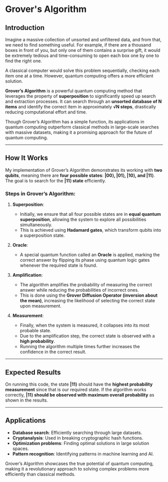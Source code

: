 # Grover's Algorithm

## Introduction
Imagine a massive collection of unsorted and unfiltered data, and from that, we need to find something useful. For example, if there are a thousand boxes in front of you, but only one of them contains a surprise gift, it would be extremely tedious and time-consuming to open each box one by one to find the right one.

A classical computer would solve this problem sequentially, checking each item one at a time. However, quantum computing offers a more efficient solution.

**Grover’s Algorithm** is a powerful quantum computing method that leverages the property of **superposition** to significantly speed up search and extraction processes. It can search through an **unsorted database of N items** and identify the correct item in approximately **√N steps**, drastically reducing computational effort and time.

Though Grover’s Algorithm has a simple function, its applications in quantum computing outperform classical methods in large-scale searches with massive datasets, making it a promising approach for the future of quantum computing.

---

## How It Works
My implementation of Grover’s Algorithm demonstrates its working with **two qubits**, meaning there are **four possible states**: **|00⟩, |01⟩, |10⟩, and |11⟩**. The goal is to search for the **|11⟩ state** efficiently.

### Steps in Grover’s Algorithm:

1. **Superposition**:
   - Initially, we ensure that all four possible states are in **equal quantum superposition**, allowing the system to explore all possibilities simultaneously.
   - This is achieved using **Hadamard gates**, which transform qubits into a superposition state.

2. **Oracle**:
   - A special quantum function called an **Oracle** is applied, marking the correct answer by flipping its phase using quantum logic gates whenever the required state is found.

3. **Amplification**:
   - The algorithm amplifies the probability of measuring the correct answer while reducing the probabilities of incorrect ones.
   - This is done using the **Grover Diffusion Operator (inversion about the mean)**, increasing the likelihood of selecting the correct state upon measurement.

4. **Measurement**:
   - Finally, when the system is measured, it collapses into its most probable state.
   - Due to the amplification step, the correct state is observed with a **high probability**.
   - Running the algorithm multiple times further increases the confidence in the correct result.

---

## Expected Results
On running this code, the state **|11⟩** should have the **highest probability measurement** since that is our required state. If the algorithm works correctly, **|11⟩ should be observed with maximum overall probability** as shown in the results.

---

## Applications
- **Database search**: Efficiently searching through large datasets.
- **Cryptanalysis**: Used in breaking cryptographic hash functions.
- **Optimization problems**: Finding optimal solutions in large solution spaces.
- **Pattern recognition**: Identifying patterns in machine learning and AI.

Grover’s Algorithm showcases the true potential of quantum computing, making it a revolutionary approach to solving complex problems more efficiently than classical methods.
